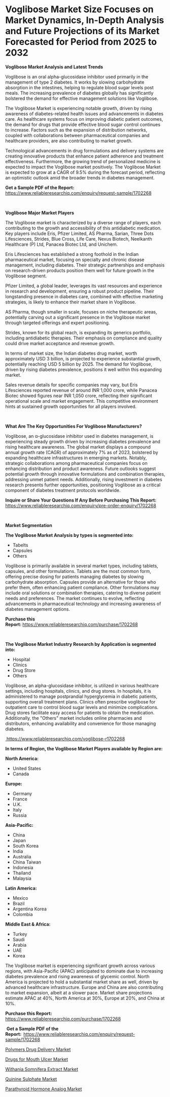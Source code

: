 <p><h1>Voglibose Market Size Focuses on Market Dynamics, In-Depth Analysis and Future Projections of its Market Forecasted for Period from 2025 to 2032</h1></p><p><strong>Voglibose Market Analysis and Latest Trends</strong></p>
<p><p>Voglibose is an oral alpha-glucosidase inhibitor used primarily in the management of type 2 diabetes. It works by slowing carbohydrate absorption in the intestines, helping to regulate blood sugar levels post meals. The increasing prevalence of diabetes globally has significantly bolstered the demand for effective management solutions like Voglibose.</p><p>The Voglibose Market is experiencing notable growth, driven by rising awareness of diabetes-related health issues and advancements in diabetes care. As healthcare systems focus on improving diabetic patient outcomes, the demand for drugs that provide effective blood sugar control continues to increase. Factors such as the expansion of distribution networks, coupled with collaborations between pharmaceutical companies and healthcare providers, are also contributing to market growth.</p><p>Technological advancements in drug formulations and delivery systems are creating innovative products that enhance patient adherence and treatment effectiveness. Furthermore, the growing trend of personalized medicine is expected to impact the Voglibose market positively. The Voglibose Market is expected to grow at a CAGR of 9.5% during the forecast period, reflecting an optimistic outlook amid the broader trends in diabetes management.</p></p>
<p><strong>Get a Sample PDF of the Report:&nbsp;</strong> <a href="https://www.reliableresearchiq.com/enquiry/request-sample/1702268?utm_campaign=1123&utm_medium=2&utm_source=Github&utm_content=ia&utm_term=08032025&utm_id=voglibose">https://www.reliableresearchiq.com/enquiry/request-sample/1702268</a></p>
<p>&nbsp;</p>
<p><strong>Voglibose Major Market Players</strong></p>
<p><p>The Voglibose market is characterized by a diverse range of players, each contributing to the growth and accessibility of this antidiabetic medication. Key players include Eris, Pfizer Limited, AS Pharma, Sarian, Three Dots Lifesciences, Strides, Blue Cross, Life Care, Nexus Biotech, Neelkanth Healthcare (P) Ltd, Panacea Biotec Ltd, and Unichem.</p><p>Eris Lifesciences has established a strong foothold in the Indian pharmaceutical market, focusing on specialty and chronic disease management, including diabetes. Their strategic partnerships and emphasis on research-driven products position them well for future growth in the Voglibose segment.</p><p>Pfizer Limited, a global leader, leverages its vast resources and experience in research and development, ensuring a robust product pipeline. Their longstanding presence in diabetes care, combined with effective marketing strategies, is likely to enhance their market share in Voglibose.</p><p>AS Pharma, though smaller in scale, focuses on niche therapeutic areas, potentially carving out a significant presence in the Voglibose market through targeted offerings and expert positioning.</p><p>Strides, known for its global reach, is expanding its generics portfolio, including antidiabetic therapies. Their emphasis on compliance and quality could drive market acceptance and revenue growth.</p><p>In terms of market size, the Indian diabetes drug market, worth approximately USD 3 billion, is projected to experience substantial growth, potentially reaching USD 5 billion by 2025. The demand for Voglibose, driven by rising diabetes prevalence, positions it well within this expanding market.</p><p>Sales revenue details for specific companies may vary, but Eris Lifesciences reported revenue of around INR 1,000 crore, while Panacea Biotec showed figures near INR 1,050 crore, reflecting their significant operational scale and market engagement. This competitive environment hints at sustained growth opportunities for all players involved.</p></p>
<p>&nbsp;</p>
<p><strong>What Are The Key Opportunities For Voglibose Manufacturers?</strong></p>
<p><p>Voglibose, an α-glucosidase inhibitor used in diabetes management, is experiencing steady growth driven by increasing diabetes prevalence and rising healthcare awareness. The global market displays a compound annual growth rate (CAGR) of approximately 7% as of 2023, bolstered by expanding healthcare infrastructures in emerging markets. Notably, strategic collaborations among pharmaceutical companies focus on enhancing distribution and product awareness. Future outlooks suggest potential growth through innovative formulations and combination therapies, addressing unmet patient needs. Additionally, rising investment in diabetes research presents further opportunities, positioning Voglibose as a critical component of diabetes treatment protocols worldwide.</p></p>
<p><strong>Inquire or Share Your Questions If Any Before Purchasing This Report:</strong> <a href="https://www.reliableresearchiq.com/enquiry/pre-order-enquiry/1702268?utm_campaign=1123&utm_medium=2&utm_source=Github&utm_content=ia&utm_term=08032025&utm_id=voglibose">https://www.reliableresearchiq.com/enquiry/pre-order-enquiry/1702268</a></p>
<p>&nbsp;</p>
<p><strong>Market Segmentation</strong></p>
<p><strong>The Voglibose Market Analysis by types is segmented into:</strong></p>
<p><ul><li>Tabelts</li><li>Capsules</li><li>Others</li></ul></p>
<p><p>Voglibose is primarily available in several market types, including tablets, capsules, and other formulations. Tablets are the most common form, offering precise dosing for patients managing diabetes by slowing carbohydrate absorption. Capsules provide an alternative for those who prefer them, often enhancing patient compliance. Other formulations may include oral solutions or combination therapies, catering to diverse patient needs and preferences. The market continues to evolve, reflecting advancements in pharmaceutical technology and increasing awareness of diabetes management options.</p></p>
<p><strong>Purchase this Report:&nbsp;</strong><a href="https://www.reliableresearchiq.com/purchase/1702268?utm_campaign=1123&utm_medium=2&utm_source=Github&utm_content=ia&utm_term=08032025&utm_id=voglibose">https://www.reliableresearchiq.com/purchase/1702268</a></p>
<p>&nbsp;</p>
<p><strong>The Voglibose Market Industry Research by Application is segmented into:</strong></p>
<p><ul><li>Hospital</li><li>Clinics</li><li>Drug Store</li><li>Others</li></ul></p>
<p><p>Voglibose, an alpha-glucosidase inhibitor, is utilized in various healthcare settings, including hospitals, clinics, and drug stores. In hospitals, it is administered to manage postprandial hyperglycemia in diabetic patients, supporting overall treatment plans. Clinics often prescribe voglibose for outpatient care to control blood sugar levels and minimize complications. Drug stores facilitate easy access for patients to obtain the medication. Additionally, the "Others" market includes online pharmacies and distributors, enhancing availability and convenience for those managing diabetes.</p></p>
<p><a href="https://www.reliableresearchiq.com/voglibose-r1702268?utm_campaign=1123&utm_medium=2&utm_source=Github&utm_content=ia&utm_term=08032025&utm_id=voglibose">&nbsp;https://www.reliableresearchiq.com/voglibose-r1702268</a></p>
<p><strong>In terms of Region, the Voglibose Market Players available by Region are:</strong></p>
<p>
    <p> <strong> North America: </strong>
        <ul>
            <li>United States</li>
            <li>Canada</li>
        </ul>
        </p> 
    <p> <strong> Europe: </strong>
        <ul>
            <li>Germany</li>
            <li>France</li>
            <li>U.K.</li>
            <li>Italy</li>
            <li>Russia</li>
        </ul>
        </p> 
    <p> <strong> Asia-Pacific: </strong>
        <ul>
            <li>China</li>
            <li>Japan</li>
            <li>South Korea</li>
            <li>India</li>
            <li>Australia</li>
            <li>China Taiwan</li>
            <li>Indonesia</li>
            <li>Thailand</li>
            <li>Malaysia</li>
        </ul>
        </p> 
    <p> <strong> Latin America: </strong>
        <ul>
            <li>Mexico</li>
            <li>Brazil</li>
            <li>Argentina Korea</li>
            <li>Colombia</li>
        </ul>
        </p> 
    <p> <strong> Middle East & Africa: </strong>
        <ul>
            <li>Turkey</li>
            <li>Saudi</li>
            <li>Arabia</li>
            <li>UAE</li>
            <li>Korea</li>
        </ul>
    </p>
    </p>
<p><p>The Voglibose market is experiencing significant growth across various regions, with Asia-Pacific (APAC) anticipated to dominate due to increasing diabetes prevalence and rising awareness of glycemic control. North America is projected to hold a substantial market share as well, driven by advanced healthcare infrastructure. Europe and China are also contributing to market expansion, albeit at a slower pace. Market share projections estimate APAC at 40%, North America at 30%, Europe at 20%, and China at 10%.</p></p>
<p><strong>Purchase this Report: </strong><a href="https://www.reliableresearchiq.com/purchase/1702268?utm_campaign=1123&utm_medium=2&utm_source=Github&utm_content=ia&utm_term=08032025&utm_id=voglibose">https://www.reliableresearchiq.com/purchase/1702268</a></p>
<p>&nbsp;<strong>Get a Sample PDF of the Report:&nbsp;&nbsp;</strong><a href="https://www.reliableresearchiq.com/enquiry/request-sample/1702268?utm_campaign=1123&utm_medium=2&utm_source=Github&utm_content=ia&utm_term=08032025&utm_id=voglibose">https://www.reliableresearchiq.com/enquiry/request-sample/1702268</a></p>
<p><strong></strong></p>
<p><p><a href="https://github.com/furnoirons9e/Market-Research-Report-List-1/blob/main/polymers-drug-delivery-market.md?utm_campaign=1123&utm_medium=2&utm_source=Github&utm_content=ia&utm_term=08032025&utm_id=voglibose">Polymers Drug Delivery Market</a></p><p><a href="https://github.com/foddekampo/Market-Research-Report-List-1/blob/main/drugs-for-mouth-ulcer-market.md?utm_campaign=1123&utm_medium=2&utm_source=Github&utm_content=ia&utm_term=08032025&utm_id=voglibose">Drugs for Mouth Ulcer Market</a></p><p><a href="https://github.com/puttslukis59/Market-Research-Report-List-1/blob/main/withania-somnifera-extract-market.md?utm_campaign=1123&utm_medium=2&utm_source=Github&utm_content=ia&utm_term=08032025&utm_id=voglibose">Withania Somnifera Extract Market</a></p><p><a href="https://github.com/saribuissawi/Market-Research-Report-List-1/blob/main/quinine-sulphate-market.md?utm_campaign=1123&utm_medium=2&utm_source=Github&utm_content=ia&utm_term=08032025&utm_id=voglibose">Quinine Sulphate Market</a></p><p><a href="https://github.com/vandelmanize/Market-Research-Report-List-1/blob/main/parathyroid-hormone-analog-market.md?utm_campaign=1123&utm_medium=2&utm_source=Github&utm_content=ia&utm_term=08032025&utm_id=voglibose">Parathyroid Hormone Analog Market</a></p></p>